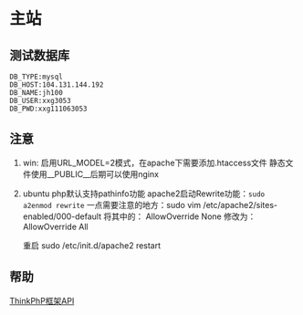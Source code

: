 # 主站

## 测试数据库

	DB_TYPE:mysql
	DB_HOST:104.131.144.192
	DB_NAME:jh100
	DB_USER:xxg3053
	DB_PWD:xxg111063053

## 注意
 
1. win:
	 启用URL_MODEL=2模式，在apache下需要添加.htaccess文件
	 静态文件使用__PUBLIC__后期可以使用nginx
2. ubuntu
	php默认支持pathinfo功能
	apache2启动Rewrite功能：`sudo a2enmod rewrite`
	一点需要注意的地方：sudo vim /etc/apache2/sites-enabled/000-default
	将其中的：
	AllowOverride None
	修改为：
	AllowOverride All

	重启 sudo /etc/init.d/apache2 restart


## 帮助

[ThinkPhP框架API](http://document.thinkphp.cn/manual_3_2.html) 